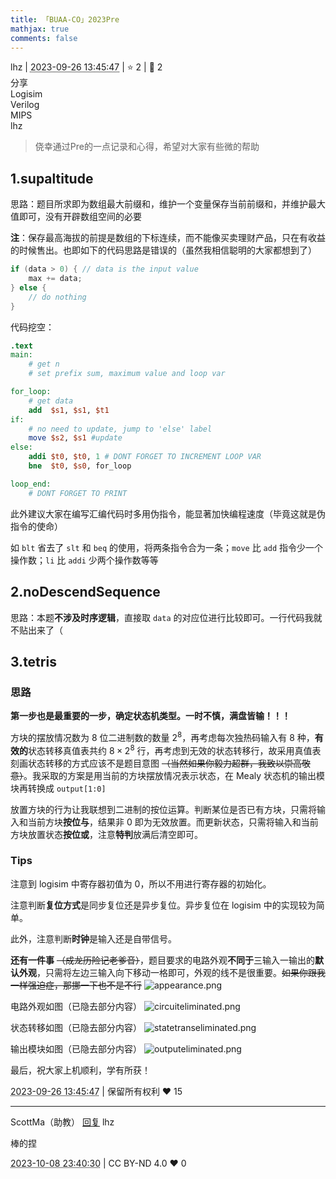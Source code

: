 ```yaml
---
title: 「BUAA-CO」2023Pre
mathjax: true
comments: false
---
```

<div class="post-info">
<span>lhz</span>
|
<abbr title="2023-09-26T13:45:47.586666+08:00"><time datetime="2023-09-26T13:45:47.586666+08:00">2023-09-26 13:45:47</time></abbr>
|
<span>⭐️ 2</span>
|
<span>💬️ 2</span>
<br>
<div><div class="post-tag">分享</div><div class="post-tag">Logisim</div><div class="post-tag">Verilog</div><div class="post-tag">MIPS</div></div>
</div>

<div id="reply-3604" class="reply reply-l0">
<div class="reply-header">
<span>lhz</span>
</div>
<div class="reply-text">

> 侥幸通过Pre的一点记录和心得，希望对大家有些微的帮助

## 1.supaltitude
思路：题目所求即为数组最大前缀和，维护一个变量保存当前前缀和，并维护最大值即可，没有开辟数组空间的必要

**注**：保存最高海拔的前提是数组的下标连续，而不能像买卖理财产品，只在有收益的时候售出。也即如下的代码思路是错误的（虽然我相信聪明的大家都想到了）

```c++
if (data > 0) { // data is the input value
    max += data;
} else {
    // do nothing
}
```

代码挖空：

```mips
.text
main:
    # get n
    # set prefix sum, maximum value and loop var

for_loop:
    # get data
    add  $s1, $s1, $t1
if:
    # no need to update, jump to 'else' label 
    move $s2, $s1 #update
else:
    addi $t0, $t0, 1 # DONT FORGET TO INCREMENT LOOP VAR
    bne  $t0, $s0, for_loop

loop_end:
    # DONT FORGET TO PRINT
```

此外建议大家在编写汇编代码时多用伪指令，能显著加快编程速度（毕竟这就是伪指令的使命）

如 `blt` 省去了 `slt` 和 `beq` 的使用，将两条指令合为一条；`move` 比 `add` 指令少一个操作数；`li` 比 `addi` 少两个操作数等等


## 2.noDescendSequence
思路：本题**不涉及时序逻辑**，直接取 `data` 的对应位进行比较即可。一行代码我就不贴出来了（

## 3.tetris
### 思路

**第一步也是最重要的一步，确定状态机类型。一时不慎，满盘皆输！！！**

方块的摆放情况数为 8 位二进制数的数量 $2^8$，再考虑每次独热码输入有 8 种，**有效的**状态转移真值表共约 $8 \times 2^8$ 行，再考虑到无效的状态转移行，故采用真值表刻画状态转移的方式应该不是题目意图 ~~（当然如果你毅力超群，我致以崇高敬意）~~。我采取的方案是用当前的方块摆放情况表示状态，在 Mealy 状态机的输出模块再转换成 `output[1:0]`

放置方块的行为让我联想到二进制的按位运算。判断某位是否已有方块，只需将输入和当前方块**按位与**，结果非 0 即为无效放置。而更新状态，只需将输入和当前方块放置状态**按位或**，注意**特判**放满后清空即可。

### Tips

注意到 logisim 中寄存器初值为 0，所以不用进行寄存器的初始化。

注意判断**复位方式**是同步复位还是异步复位。异步复位在 logisim 中的实现较为简单。

此外，注意判断**时钟**是输入还是自带信号。

**还有一件事** ~~（成龙历险记老爹音）~~，题目要求的电路外观**不同于**三输入一输出的**默认外观**，只需将左边三输入向下移动一格即可，外观的线不是很重要。~~如果你跟我一样强迫症，那挪一下也不是不行~~
![appearance.png](/images/co-discussions/951/appearance.png)

电路外观如图（已隐去部分内容）
![circuiteliminated.png](/images/co-discussions/951/circuit-eliminated.png)

状态转移如图（已隐去部分内容）
![statetranseliminated.png](/images/co-discussions/951/statetrans-eliminated.png)

输出模块如图（已隐去部分内容）
![outputeliminated.png](/images/co-discussions/951/output-eliminated.png)

最后，祝大家上机顺利，学有所获！

</div>
<div class="reply-footer">
<abbr title="2023-09-26T13:45:47.675861+08:00"><time datetime="2023-09-26T13:45:47.675861+08:00">2023-09-26 13:45:47</time></abbr>
|
<span>保留所有权利</span>
<span class="reply-vote">❤️ 15</span>
</div>
</div>
<hr class="reply-separator">
<div id="reply-3756" class="reply reply-l1">
<div class="reply-header">
<span>ScottMa（助教） <a href="#reply-3604">回复</a> lhz</span>
</div>
<div class="reply-text">

棒的捏

</div>
<div class="reply-footer">
<abbr title="2023-10-08T23:40:30.879966+08:00"><time datetime="2023-10-08T23:40:30.879966+08:00">2023-10-08 23:40:30</time></abbr>
|
<span>CC BY-ND 4.0</span>
<span class="reply-vote">❤️ 0</span>
</div>
</div>